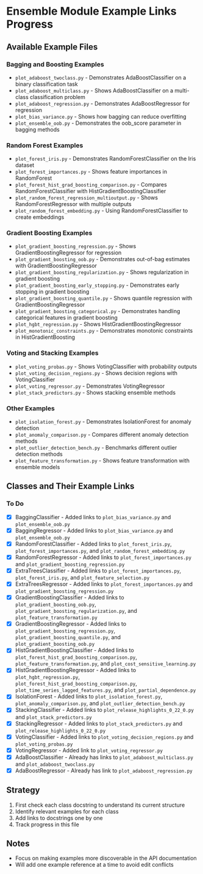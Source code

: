 # Ensemble Module Example Links Progress

## Available Example Files

### Bagging and Boosting Examples
- `plot_adaboost_twoclass.py` - Demonstrates AdaBoostClassifier on a binary classification task
- `plot_adaboost_multiclass.py` - Shows AdaBoostClassifier on a multi-class classification problem
- `plot_adaboost_regression.py` - Demonstrates AdaBoostRegressor for regression
- `plot_bias_variance.py` - Shows how bagging can reduce overfitting
- `plot_ensemble_oob.py` - Demonstrates the oob_score parameter in bagging methods

### Random Forest Examples
- `plot_forest_iris.py` - Demonstrates RandomForestClassifier on the Iris dataset
- `plot_forest_importances.py` - Shows feature importances in RandomForest
- `plot_forest_hist_grad_boosting_comparison.py` - Compares RandomForestClassifier with HistGradientBoostingClassifier
- `plot_random_forest_regression_multioutput.py` - Shows RandomForestRegressor with multiple outputs
- `plot_random_forest_embedding.py` - Using RandomForestClassifier to create embeddings

### Gradient Boosting Examples
- `plot_gradient_boosting_regression.py` - Shows GradientBoostingRegressor for regression
- `plot_gradient_boosting_oob.py` - Demonstrates out-of-bag estimates with GradientBoostingRegressor
- `plot_gradient_boosting_regularization.py` - Shows regularization in gradient boosting
- `plot_gradient_boosting_early_stopping.py` - Demonstrates early stopping in gradient boosting
- `plot_gradient_boosting_quantile.py` - Shows quantile regression with GradientBoostingRegressor
- `plot_gradient_boosting_categorical.py` - Demonstrates handling categorical features in gradient boosting
- `plot_hgbt_regression.py` - Shows HistGradientBoostingRegressor
- `plot_monotonic_constraints.py` - Demonstrates monotonic constraints in HistGradientBoosting

### Voting and Stacking Examples
- `plot_voting_probas.py` - Shows VotingClassifier with probability outputs
- `plot_voting_decision_regions.py` - Shows decision regions with VotingClassifier
- `plot_voting_regressor.py` - Demonstrates VotingRegressor
- `plot_stack_predictors.py` - Shows stacking ensemble methods

### Other Examples
- `plot_isolation_forest.py` - Demonstrates IsolationForest for anomaly detection
- `plot_anomaly_comparison.py` - Compares different anomaly detection methods
- `plot_outlier_detection_bench.py` - Benchmarks different outlier detection methods
- `plot_feature_transformation.py` - Shows feature transformation with ensemble models

## Classes and Their Example Links

### To Do
- [x] BaggingClassifier - Added links to `plot_bias_variance.py` and `plot_ensemble_oob.py`
- [x] BaggingRegressor - Added links to `plot_bias_variance.py` and `plot_ensemble_oob.py`
- [x] RandomForestClassifier - Added links to `plot_forest_iris.py`, `plot_forest_importances.py`, and `plot_random_forest_embedding.py`
- [x] RandomForestRegressor - Added links to `plot_forest_importances.py` and `plot_gradient_boosting_regression.py`
- [x] ExtraTreesClassifier - Added links to `plot_forest_importances.py`, `plot_forest_iris.py`, and `plot_feature_selection.py`
- [x] ExtraTreesRegressor - Added links to `plot_forest_importances.py` and `plot_gradient_boosting_regression.py`
- [x] GradientBoostingClassifier - Added links to `plot_gradient_boosting_oob.py`, `plot_gradient_boosting_regularization.py`, and `plot_feature_transformation.py`
- [x] GradientBoostingRegressor - Added links to `plot_gradient_boosting_regression.py`, `plot_gradient_boosting_quantile.py`, and `plot_gradient_boosting_oob.py`
- [x] HistGradientBoostingClassifier - Added links to `plot_forest_hist_grad_boosting_comparison.py`, `plot_feature_transformation.py`, and `plot_cost_sensitive_learning.py`
- [x] HistGradientBoostingRegressor - Added links to `plot_hgbt_regression.py`, `plot_forest_hist_grad_boosting_comparison.py`, `plot_time_series_lagged_features.py`, and `plot_partial_dependence.py`
- [x] IsolationForest - Added links to `plot_isolation_forest.py`, `plot_anomaly_comparison.py`, and `plot_outlier_detection_bench.py`
- [x] StackingClassifier - Added links to `plot_release_highlights_0_22_0.py` and `plot_stack_predictors.py`
- [x] StackingRegressor - Added links to `plot_stack_predictors.py` and `plot_release_highlights_0_22_0.py`
- [x] VotingClassifier - Added links to `plot_voting_decision_regions.py` and `plot_voting_probas.py`
- [x] VotingRegressor - Added link to `plot_voting_regressor.py`
- [x] AdaBoostClassifier - Already has links to `plot_adaboost_multiclass.py` and `plot_adaboost_twoclass.py`
- [x] AdaBoostRegressor - Already has link to `plot_adaboost_regression.py`

## Strategy
1. First check each class docstring to understand its current structure
2. Identify relevant examples for each class
3. Add links to docstrings one by one
4. Track progress in this file

## Notes
- Focus on making examples more discoverable in the API documentation
- Will add one example reference at a time to avoid edit conflicts
